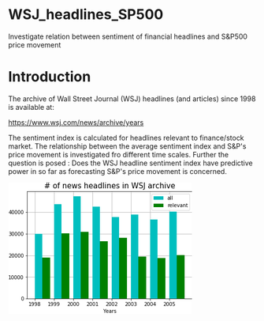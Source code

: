 # WSJ_headlines_SP500
Investigate relation between sentiment of financial headlines and S&amp;P500 price movement

# Introduction

The archive of Wall Street Journal (WSJ) headlines (and articles) since 1998 is available at:

https://www.wsj.com/news/archive/years

The sentiment index is calculated for headlines relevant to finance/stock market. The relationship between the average sentiment index and S&P's price movement is investigated fro different time scales. Further the question is posed : Does the WSJ headline sentiment index have predictive power in so far as forecasting S&P's price movement is concerned.

![](images/narticles.png)

